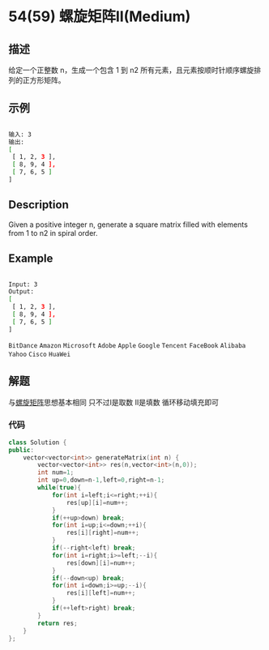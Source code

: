 # 54(59) 螺旋矩阵Ⅱ(Medium)

## 描述

给定一个正整数 n，生成一个包含 1 到 n2 所有元素，且元素按顺时针顺序螺旋排列的正方形矩阵。

## 示例

```bash

输入: 3
输出:
[
 [ 1, 2, 3 ],
 [ 8, 9, 4 ],
 [ 7, 6, 5 ]
]

``` 

## Description

Given a positive integer n, generate a square matrix filled with elements from 1 to n2 in spiral order.

## Example

```bash

Input: 3
Output:
[
 [ 1, 2, 3 ],
 [ 8, 9, 4 ],
 [ 7, 6, 5 ]
]

```

`BitDance` `Amazon` `Microsoft` `Adobe` `Apple` `Google` `Tencent` `FaceBook` `Alibaba` `Yahoo` `Cisco` `HuaWei`

## 解题

与[螺旋矩阵](https://github.com/shaoyuanhangyes/LeetCode/tree/master/%E6%95%B0%E7%BB%84/53.54.%E8%9E%BA%E6%97%8B%E7%9F%A9%E9%98%B5(Medium))思想基本相同 只不过Ⅰ是取数 Ⅱ是填数 循环移动填充即可

### 代码

```C++
class Solution {
public:
    vector<vector<int>> generateMatrix(int n) {
        vector<vector<int>> res(n,vector<int>(n,0));
        int num=1;
        int up=0,down=n-1,left=0,right=n-1;
        while(true){
            for(int i=left;i<=right;++i){
                res[up][i]=num++;
            }
            if(++up>down) break;
            for(int i=up;i<=down;++i){
                res[i][right]=num++;
            }
            if(--right<left) break;
            for(int i=right;i>=left;--i){
                res[down][i]=num++;
            }
            if(--down<up) break;
            for(int i=down;i>=up;--i){
                res[i][left]=num++;
            }
            if(++left>right) break;
        }
        return res;
    }
};
```